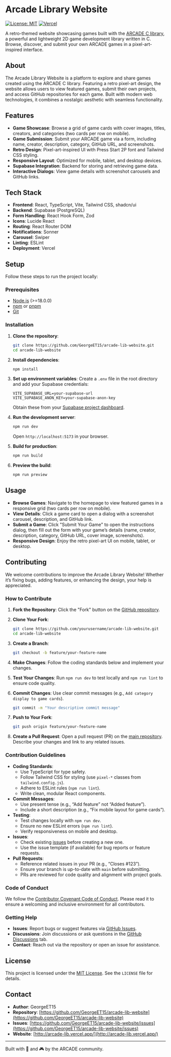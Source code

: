 # Arcade Library Website

[![License: MIT](https://img.shields.io/badge/License-MIT-yellow.svg)](https://opensource.org/licenses/MIT)
[![Vercel](https://img.shields.io/badge/Deployed-Vercel-black?logo=vercel)](http://arcade-lib.vercel.app/)

A retro-themed website showcasing games built with the [ARCADE C library](https://github.com/GeorgeET15/arcade-lib), a powerful and lightweight 2D game development library written in C. Browse, discover, and submit your own ARCADE games in a pixel-art-inspired interface.

## About

The Arcade Library Website is a platform to explore and share games created using the ARCADE C library. Featuring a retro pixel-art design, the website allows users to view featured games, submit their own projects, and access GitHub repositories for each game. Built with modern web technologies, it combines a nostalgic aesthetic with seamless functionality.

## Features

- **Game Showcase**: Browse a grid of game cards with cover images, titles, creators, and categories (two cards per row on mobile).
- **Game Submission**: Submit your ARCADE game via a form, including name, creator, description, category, GitHub URL, and screenshots.
- **Retro Design**: Pixel-art-inspired UI with Press Start 2P font and Tailwind CSS styling.
- **Responsive Layout**: Optimized for mobile, tablet, and desktop devices.
- **Supabase Integration**: Backend for storing and retrieving game data.
- **Interactive Dialogs**: View game details with screenshot carousels and GitHub links.

## Tech Stack

- **Frontend**: React, TypeScript, Vite, Tailwind CSS, shadcn/ui
- **Backend**: Supabase (PostgreSQL)
- **Form Handling**: React Hook Form, Zod
- **Icons**: Lucide React
- **Routing**: React Router DOM
- **Notifications**: Sonner
- **Carousel**: Swiper
- **Linting**: ESLint
- **Deployment**: Vercel

## Setup

Follow these steps to run the project locally:

### Prerequisites

- [Node.js](https://nodejs.org/) (>=18.0.0)
- [npm](https://www.npmjs.com/) or [pnpm](https://pnpm.io/)
- [Git](https://git-scm.com/)

### Installation

1. **Clone the repository**:

   ```bash
   git clone https://github.com/GeorgeET15/arcade-lib-website.git
   cd arcade-lib-website
   ```

2. **Install dependencies**:

   ```bash
   npm install
   ```

3. **Set up environment variables**:
   Create a `.env` file in the root directory and add your Supabase credentials:

   ```env
   VITE_SUPABASE_URL=your-supabase-url
   VITE_SUPABASE_ANON_KEY=your-supabase-anon-key
   ```

   Obtain these from your [Supabase project dashboard](https://supabase.com/).

4. **Run the development server**:

   ```bash
   npm run dev
   ```

   Open `http://localhost:5173` in your browser.

5. **Build for production**:

   ```bash
   npm run build
   ```

6. **Preview the build**:
   ```bash
   npm run preview
   ```

## Usage

- **Browse Games**: Navigate to the homepage to view featured games in a responsive grid (two cards per row on mobile).
- **View Details**: Click a game card to open a dialog with a screenshot carousel, description, and GitHub link.
- **Submit a Game**: Click "Submit Your Game" to open the instructions dialog, then fill out the form with your game’s details (name, creator, description, category, GitHub URL, cover image, screenshots).
- **Responsive Design**: Enjoy the retro pixel-art UI on mobile, tablet, or desktop.

## Contributing

We welcome contributions to improve the Arcade Library Website! Whether it’s fixing bugs, adding features, or enhancing the design, your help is appreciated.

### How to Contribute

1. **Fork the Repository**:
   Click the "Fork" button on the [GitHub repository](https://github.com/GeorgeET15/arcade-lib-website).

2. **Clone Your Fork**:

   ```bash
   git clone https://github.com/yourusername/arcade-lib-website.git
   cd arcade-lib-website
   ```

3. **Create a Branch**:

   ```bash
   git checkout -b feature/your-feature-name
   ```

4. **Make Changes**:
   Follow the coding standards below and implement your changes.

5. **Test Your Changes**:
   Run `npm run dev` to test locally and `npm run lint` to ensure code quality.

6. **Commit Changes**:
   Use clear commit messages (e.g., `Add category display to game cards`).

   ```bash
   git commit -m "Your descriptive commit message"
   ```

7. **Push to Your Fork**:

   ```bash
   git push origin feature/your-feature-name
   ```

8. **Create a Pull Request**:
   Open a pull request (PR) on the [main repository](https://github.com/GeorgeET15/arcade-lib-website). Describe your changes and link to any related issues.

### Contribution Guidelines

- **Coding Standards**:
  - Use TypeScript for type safety.
  - Follow Tailwind CSS for styling (use `pixel-*` classes from `tailwind.config.js`).
  - Adhere to ESLint rules (`npm run lint`).
  - Write clean, modular React components.
- **Commit Messages**:
  - Use present tense (e.g., “Add feature” not “Added feature”).
  - Include a short description (e.g., “Fix mobile layout for game cards”).
- **Testing**:
  - Test changes locally with `npm run dev`.
  - Ensure no new ESLint errors (`npm run lint`).
  - Verify responsiveness on mobile and desktop.
- **Issues**:
  - Check existing [issues](https://github.com/GeorgeET15/arcade-lib-website/issues) before creating a new one.
  - Use the issue template (if available) for bug reports or feature requests.
- **Pull Requests**:
  - Reference related issues in your PR (e.g., “Closes #123”).
  - Ensure your branch is up-to-date with `main` before submitting.
  - PRs are reviewed for code quality and alignment with project goals.

### Code of Conduct

We follow the [Contributor Covenant Code of Conduct](https://www.contributor-covenant.org/version/2/1/code_of_conduct/). Please read it to ensure a welcoming and inclusive environment for all contributors.

### Getting Help

- **Issues**: Report bugs or suggest features via [GitHub Issues](https://github.com/GeorgeET15/arcade-lib-website/issues).
- **Discussions**: Join discussions or ask questions in the [GitHub Discussions](https://github.com/GeorgeET15/arcade-lib-website/discussions) tab.
- **Contact**: Reach out via the repository or open an issue for assistance.

## License

This project is licensed under the [MIT License](LICENSE). See the `LICENSE` file for details.

## Contact

- **Author**: GeorgeET15
- **Repository**: [https://github.com/GeorgeET15/arcade-lib-website](https://github.com/GeorgeET15/arcade-lib-website)
- **Issues**: [https://github.com/GeorgeET15/arcade-lib-website/issues](https://github.com/GeorgeET15/arcade-lib-website/issues)
- **Website**: [http://arcade-lib.vercel.app/](http://arcade-lib.vercel.app/)

---

Built with 💾 and 🎮 by the ARCADE community.
